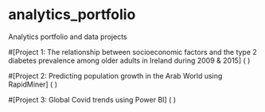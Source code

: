 # analytics_portfolio
Analytics portfolio and data projects


#[Project 1: The relationship between socioeconomic factors and the type 2 diabetes prevalence among older adults in Ireland during 2009 & 2015] ( )



#[Project 2: Predicting population growth in the Arab World using RapidMiner] ( )



#[Project 3: Global Covid trends using Power BI] ( )
